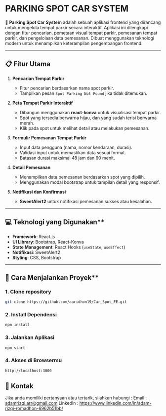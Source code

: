 # **PARKING SPOT CAR SYSTEM**

🚗 **Parking Spot Car System** adalah sebuah aplikasi frontend yang dirancang untuk mengelola tempat parkir secara interaktif. Aplikasi ini dilengkapi dengan fitur pencarian, pemetaan visual tempat parkir, pemesanan tempat parkir, dan pengelolaan data pemesanan. Dibuat menggunakan teknologi modern untuk menampilkan keterampilan pengembangan frontend.

---

## **📋 Fitur Utama**
1. **Pencarian Tempat Parkir**  
   - Fitur pencarian berdasarkan nama spot parkir.
   - Tampilkan pesan `Spot Parking Not Found` jika tidak ditemukan.

2. **Peta Tempat Parkir Interaktif**  
   - Dibangun menggunakan **react-konva** untuk visualisasi tempat parkir.
   - Spot yang tersedia berwarna hijau, dan yang sudah terisi berwarna merah.
   - Klik pada spot untuk melihat detail atau melakukan pemesanan.

3. **Formulir Pemesanan Tempat Parkir**  
   - Input data pengguna (nama, nomor kendaraan, durasi).
   - Validasi input untuk memastikan data sesuai format.
   - Batasan durasi maksimal 48 jam dan 60 menit.

4. **Detail Pemesanan**  
   - Menampilkan data pemesanan berdasarkan spot yang dipilih.
   - Menggunakan modal bootstrap untuk tampilan detail yang responsif.

5. **Notifikasi dan Konfirmasi**  
   - **SweetAlert2** untuk notifikasi pemesanan sukses atau kesalahan.

---

## 💻 Teknologi yang Digunakan**

- **Framework**: React.js
- **UI Library**: Bootstrap, React-Konva
- **State Management**: React Hooks (`useState`, `useEffect`)
- **Notifikasi**: SweetAlert2
- **Styling**: CSS, Bootstrap

---

## 🚀 Cara Menjalankan Proyek**

### 1. Clone repository
```bash
git clone https://github.com/aaridhon19/Car_Spot_FE.git
```

### 2. Install Dependensi 
```bash
npm install
```

### 3. Jalankan Aplikasi
```bash 
npm start
```

### 4. Akses di Browsermu 
```bash 
http://localhost:3000
```

## 📧 Kontak
Jika anda memiliki pertanyaan atau tertarik, silahkan hubungi :
Email : adamrizqi.arr@gmail.com
Linkedln : https://www.linkedin.com/in/adam-rizqi-romadhon-6962b51bb/
